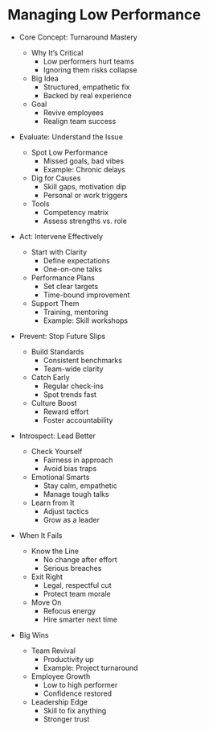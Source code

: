 # Managing Low Performance

- Core Concept: Turnaround Mastery

  - Why It’s Critical
    - Low performers hurt teams
    - Ignoring them risks collapse
  - Big Idea
    - Structured, empathetic fix
    - Backed by real experience
  - Goal
    - Revive employees
    - Realign team success
- Evaluate: Understand the Issue

  - Spot Low Performance
    - Missed goals, bad vibes
    - Example: Chronic delays
  - Dig for Causes
    - Skill gaps, motivation dip
    - Personal or work triggers
  - Tools
    - Competency matrix
    - Assess strengths vs. role
- Act: Intervene Effectively

  - Start with Clarity
    - Define expectations
    - One-on-one talks
  - Performance Plans
    - Set clear targets
    - Time-bound improvement
  - Support Them
    - Training, mentoring
    - Example: Skill workshops
- Prevent: Stop Future Slips

  - Build Standards
    - Consistent benchmarks
    - Team-wide clarity
  - Catch Early
    - Regular check-ins
    - Spot trends fast
  - Culture Boost
    - Reward effort
    - Foster accountability
- Introspect: Lead Better

  - Check Yourself
    - Fairness in approach
    - Avoid bias traps
  - Emotional Smarts
    - Stay calm, empathetic
    - Manage tough talks
  - Learn from It
    - Adjust tactics
    - Grow as a leader
- When It Fails

  - Know the Line
    - No change after effort
    - Serious breaches
  - Exit Right
    - Legal, respectful cut
    - Protect team morale
  - Move On
    - Refocus energy
    - Hire smarter next time
- Big Wins

  - Team Revival
    - Productivity up
    - Example: Project turnaround
  - Employee Growth
    - Low to high performer
    - Confidence restored
  - Leadership Edge
    - Skill to fix anything
    - Stronger trust
